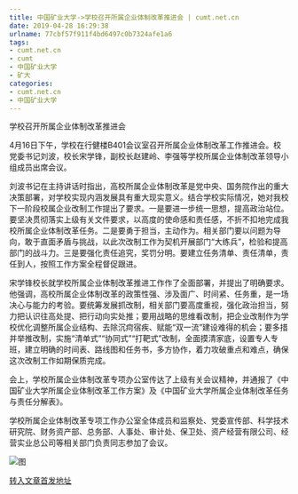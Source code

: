 ```yaml
---
title: 中国矿业大学->学校召开所属企业体制改革推进会 | cumt.net.cn
date: 2019-04-28 16:29:38
urlname: 77cbf57f911f4bd6497c0b7324afe1a6
tags: 
- cumt.net.cn
- cumt
- 中国矿业大学
- 矿大
categories:
- cumt.net.cn
- 中国矿业大学
---
```


学校召开所属企业体制改革推进会

4月16日下午，学校在行健楼B401会议室召开所属企业体制改革工作推进会。校党委书记刘波，校长宋学锋，副校长赵建岭、李强等学校所属企业体制改革领导小组成员出席会议。

刘波书记在主持讲话时指出，高校所属企业体制改革是党中央、国务院作出的重大决策部署，对学校实现内涵发展具有重大现实意义。结合学校实际情况，她对我校下一阶段校属企业改制工作提出了要求。一是要进一步统一思想，提高政治站位。要坚决贯彻落实上级有关文件要求，以高度的使命感和责任感，不折不扣地完成我校所属企业体制改革任务。二是要勇于担当，主动作为。相关部门要以问题为导向，敢于直面矛盾与挑战，以此次改制工作为契机开展部门“大练兵”，检验和提高部门的战斗力。三是要强化责任追究，奖罚分明。要建立任务清单、责任清单，责任到人，按照工作方案全程督促跟进。

宋学锋校长就学校所属企业体制改革推进工作作了全面部署，并提出了明确要求。他强调，高校所属企业体制改革的政策性强、涉及面广、时间紧、任务重，是一场决心与能力的考验。要统筹发展抓改制，相关部门要高度重视，强化政治担当，努力把认识往高处提、把行动向实处推；要用战略的思维看改制，把企业改制作为学校优化调整所属企业结构、去除沉疴宿疾、赋能“双一流”建设难得的机会；要多措并举推改制，实施“清单式”“协同式”“打靶式”改制，全面摸清家底，设置专人专班，建立明确的时间表、路线图和任务书，多方协作，着力攻破重点和难点，确保这次改制工作如期保质完成。

会上，学校所属企业体制改革专项办公室传达了上级有关会议精神，并通报了《中国矿业大学所属企业体制改革工作方案》及《中国矿业大学所属企业体制改革任务与责任分解表》。

学校所属企业体制改革专项工作办公室全体成员和监察处、党委宣传部、科学技术研究院、财务资产部、总务部、人事处、审计处、保卫处、资产经营有限公司、经营实业总公司等相关部门负责同志参加了会议。

![图](http://xwzx.cumt.edu.cn/_upload/article/images/43/75/f4ae13bb4968a940312ec8056bdd/ac18b254-d87a-411c-b753-be3a5b0dc101.jpg)

[转入文章首发地址](http://xwzx.cumt.edu.cn/ef/86/c513a520070/page.htm)